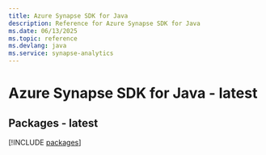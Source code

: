 ```yaml
---
title: Azure Synapse SDK for Java
description: Reference for Azure Synapse SDK for Java
ms.date: 06/13/2025
ms.topic: reference
ms.devlang: java
ms.service: synapse-analytics
---
```

# Azure Synapse SDK for Java - latest
## Packages - latest
[!INCLUDE [packages](synapse-index.md)]
